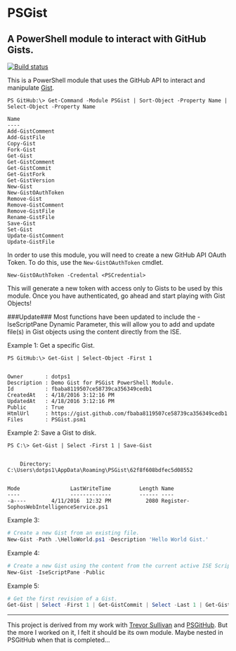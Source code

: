 # PSGist
## A PowerShell module to interact with GitHub Gists.

[![Build status](https://ci.appveyor.com/api/projects/status/cb3nmam6sqs4b8sv?svg=true)](https://ci.appveyor.com/project/dotps1/psgist)

This is a PowerShell module that uses the GitHub API to interact and manipulate [Gist](https://developer.github.com).


```
PS GitHub:\> Get-Command -Module PSGist | Sort-Object -Property Name | Select-Object -Property Name

Name
----
Add-GistComment
Add-GistFile
Copy-Gist
Fork-Gist
Get-Gist
Get-GistComment
Get-GistCommit
Get-GistFork
Get-GistVersion
New-Gist
New-GistOAuthToken
Remove-Gist
Remove-GistComment
Remove-GistFile
Rename-GistFile
Save-Gist
Set-Gist
Update-GistComment
Update-GistFile
```


In order to use this module, you will need to create a new GitHub API OAuth Token.  To do this, use the `New-GistOAuthToken` cmdlet.

```
New-GistOAuthToken -Credental <PSCredential>
```

This will generate a new token with access only to Gists to be used by this module.  Once you have authenticated, go ahead and start playing with Gist Objects!

###Update###
Most functions have been updated to include the -IseScriptPane Dynamic Parameter, this will allow you to add and update file(s) in Gist objects using the content directly from the ISE.

Example 1:
Get a specific Gist.
```
PS GitHub:\> Get-Gist | Select-Object -First 1


Owner       : dotps1
Description : Demo Gist for PSGist PowerShell Module.
Id          : fbaba8119507ce58739ca356349cedb1
CreatedAt   : 4/18/2016 3:12:16 PM
UpdatedAt   : 4/18/2016 3:12:16 PM
Public      : True
HtmlUrl     : https://gist.github.com/fbaba8119507ce58739ca356349cedb1
Files       : PSGist.psm1
```

Example 2:
Save a Gist to disk.
```
PS C:\> Get-Gist | Select -First 1 | Save-Gist


    Directory: C:\Users\dotps1\AppData\Roaming\PSGist\62f8f608bdfec5d08552


Mode                LastWriteTime         Length Name                                                                                                                                                                   
----                -------------         ------ ----                                                                                                                                                                   
-a----        4/11/2016  12:32 PM           2080 Register-SophosWebIntelligenceService.ps1         
```

Example 3:
```powershell
# Create a new Gist from an existing file.
New-Gist -Path .\HelloWorld.ps1 -Description 'Hello World Gist.'
```

Example 4:
```powershell
# Create a new Gist using the content from the current active ISE Script Tab.
New-Gist -IseScriptPane -Public
```

Example 5:
```powershell
# Get the first revision of a Gist.
Get-Gist | Select -First 1 | Get-GistCommit | Select -Last 1 | Get-GistVersion
```

---

This project is derived from my work with [Trevor Sullivan](https://github.com/pcgeek86) and [PSGitHub](https://github.com/pcgeek86/PSGitHub).  But the more I worked on it, I felt it should be its own module.  Maybe nested in PSGitHub when that is completed...
